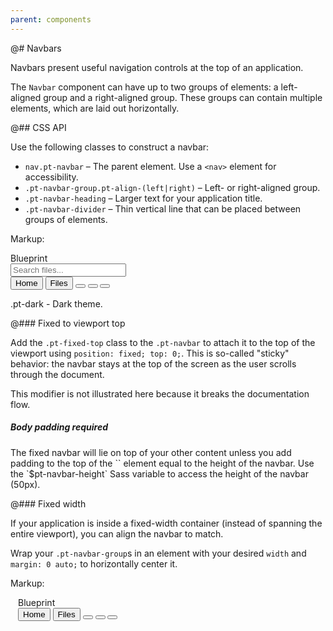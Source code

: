 ```yaml
---
parent: components
---
```


@# Navbars

Navbars present useful navigation controls at the top of an application.

The `Navbar` component can have up to two groups of elements: a left-aligned group and a
right-aligned group. These groups can contain multiple elements, which are laid out horizontally.

@## CSS API

Use the following classes to construct a navbar:

- `nav.pt-navbar` &ndash; The parent element. Use a `<nav>` element for accessibility.
- `.pt-navbar-group.pt-align-(left|right)` &ndash; Left- or right-aligned group.
- `.pt-navbar-heading` &ndash; Larger text for your application title.
- `.pt-navbar-divider` &ndash; Thin vertical line that can be placed between groups of elements.

Markup:
<nav class="pt-navbar {{.modifier}}">
<div class="pt-navbar-group pt-align-left">
<div class="pt-navbar-heading">Blueprint</div>
<input class="pt-input" placeholder="Search files..." type="text" />
</div>
<div class="pt-navbar-group pt-align-right">
<button class="pt-button pt-minimal pt-icon-home">Home</button>
<button class="pt-button pt-minimal pt-icon-document">Files</button>
<span class="pt-navbar-divider"></span>
<button class="pt-button pt-minimal pt-icon-user"></button>
<button class="pt-button pt-minimal pt-icon-notifications"></button>
<button class="pt-button pt-minimal pt-icon-cog"></button>
</div>
</nav>

.pt-dark - Dark theme.

@### Fixed to viewport top

Add the `.pt-fixed-top` class to the `.pt-navbar` to attach it to the top of the viewport using
`position: fixed; top: 0;`. This is so-called "sticky" behavior: the navbar stays at the top of the
screen as the user scrolls through the document.

This modifier is not illustrated here because it breaks the documentation flow.

<div class="pt-callout pt-intent-danger pt-icon-error">
<h5>Body padding required</h5>
The fixed navbar will lie on top of your other content unless you add padding to the top of the
`<body>` element equal to the height of the navbar. Use the `$pt-navbar-height` Sass variable to
access the height of the navbar (50px).
</div>

@### Fixed width

If your application is inside a fixed-width container (instead of spanning the entire viewport), you
can align the navbar to match.

Wrap your `.pt-navbar-group`s in an element with your desired `width` and `margin: 0 auto;` to
horizontally center it.

Markup:
<nav class="pt-navbar pt-dark">
<div style="margin: 0 auto; width: 480px;"> <!-- ADD ME -->
<div class="pt-navbar-group pt-align-left">
<div class="pt-navbar-heading">Blueprint</div>
</div>
<div class="pt-navbar-group pt-align-right">
<button class="pt-button pt-minimal pt-icon-home">Home</button>
<button class="pt-button pt-minimal pt-icon-document">Files</button>
<span class="pt-navbar-divider"></span>
<button class="pt-button pt-minimal pt-icon-user"></button>
<button class="pt-button pt-minimal pt-icon-notifications"></button>
<button class="pt-button pt-minimal pt-icon-cog"></button>
</div>
</div>
</nav>
